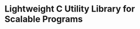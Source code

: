 Lightweight C Utility Library for Scalable Programs
===================================================
